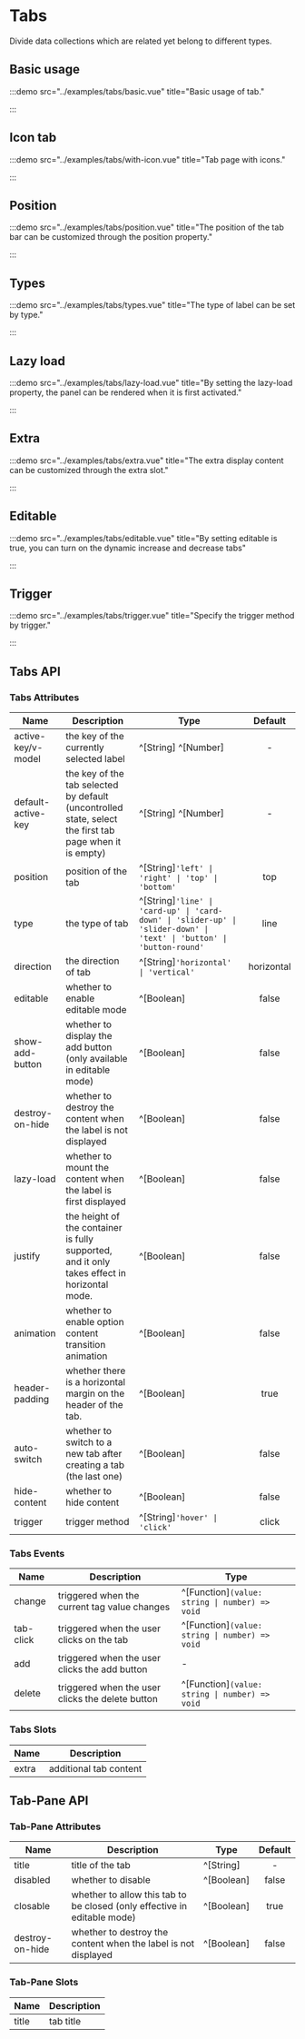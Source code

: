 # Tabs

Divide data collections which are related yet belong to different types.

## Basic usage

:::demo src="../examples/tabs/basic.vue" title="Basic usage of tab."

:::

## Icon tab

:::demo src="../examples/tabs/with-icon.vue" title="Tab page with icons."

:::

## Position

:::demo src="../examples/tabs/position.vue" title="The position of the tab bar can be customized through the position property."

:::

## Types

:::demo src="../examples/tabs/types.vue" title="The type of label can be set by type."

:::

## Lazy load

:::demo src="../examples/tabs/lazy-load.vue" title="By setting the lazy-load property, the panel can be rendered when it is first activated."

:::

## Extra

:::demo src="../examples/tabs/extra.vue" title="The extra display content can be customized through the extra slot."

:::

## Editable

:::demo src="../examples/tabs/editable.vue" title="By setting editable is true, you can turn on the dynamic increase and decrease tabs"

:::

## Trigger

:::demo src="../examples/tabs/trigger.vue" title="Specify the trigger method by trigger."

:::

## Tabs API

### Tabs Attributes

| Name | Description | Type | Default |
| ------ | ---- | ---- | :----: |
| active-key/v-model | the key of the currently selected label | ^[String] ^[Number] | - |
| default-active-key | the key of the tab selected by default (uncontrolled state, select the first tab page when it is empty) | ^[String] ^[Number] | - |
| position | position of the tab | ^[String]`'left' \| 'right' \| 'top' \| 'bottom'`| top |
| type | the type of tab | ^[String]`'line' \| 'card-up' \| 'card-down' \| 'slider-up' \| 'slider-down' \| 'text' \| 'button' \| 'button-round'`| line |
| direction | the direction of tab | ^[String]`'horizontal' \| 'vertical'`| horizontal |
| editable | whether to enable editable mode | ^[Boolean] | false |
| show-add-button | whether to display the add button (only available in editable mode) | ^[Boolean] | false |
| destroy-on-hide | whether to destroy the content when the label is not displayed | ^[Boolean] | false |
| lazy-load | whether to mount the content when the label is first displayed | ^[Boolean] | false |
| justify | the height of the container is fully supported, and it only takes effect in horizontal mode. | ^[Boolean] | false |
| animation | whether to enable option content transition animation | ^[Boolean] | false |
| header-padding | whether there is a horizontal margin on the header of the tab. | ^[Boolean] | true |
| auto-switch | whether to switch to a new tab after creating a tab (the last one) | ^[Boolean] | false |
| hide-content | whether to hide content | ^[Boolean]  | false |
| trigger | trigger method | ^[String]`'hover' \| 'click'` | click |

### Tabs Events

| Name | Description | Type |
| ------ | ---- | ---- |
| change | triggered when the current tag value changes | ^[Function]`(value: string \| number) => void` |
| tab-click | triggered when the user clicks on the tab | ^[Function]`(value: string \| number) => void` |
| add | triggered when the user clicks the add button | - |
| delete | triggered when the user clicks the delete button | ^[Function]`(value: string \| number) => void` |

### Tabs Slots

| Name | Description |
| ------ | ---- |
| extra | additional tab content | - |

<!-- Tab-Pane -->
## Tab-Pane API

### Tab-Pane Attributes

| Name | Description | Type | Default |
| ------ | ---- | ---- | :----: |
| title | title of the tab | ^[String] | - |
| disabled | whether to disable | ^[Boolean] | false |
| closable | whether to allow this tab to be closed (only effective in editable mode) | ^[Boolean] | true |
| destroy-on-hide | whether to destroy the content when the label is not displayed | ^[Boolean] | false |

### Tab-Pane Slots

| Name | Description |
| ------ | ---- |
| title | tab title | - |
